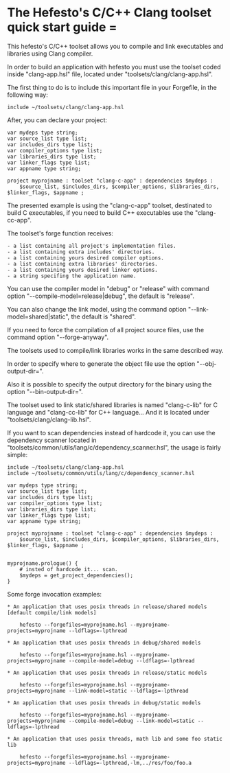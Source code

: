 # The Hefesto's C/C++ Clang toolset quick start guide =

This hefesto's C/C++ toolset allows you to compile and link executables and libraries using Clang
compiler.

In order to build an application with hefesto you must use the toolset coded inside "clang-app.hsl" file,
located under "toolsets/clang/clang-app.hsl".

The first thing to do is to include this important file in your Forgefile, in the following way:

    include ~/toolsets/clang/clang-app.hsl

After, you can declare your project:

    var mydeps type string;
    var source_list type list;
    var includes_dirs type list;
    var compiler_options type list;
    var libraries_dirs type list;
    var linker_flags type list;
    var appname type string;

    project myprojname : toolset "clang-c-app" : dependencies $mydeps :
        $source_list, $includes_dirs, $compiler_options, $libraries_dirs, $linker_flags, $appname ;

The presented example is using the "clang-c-app" toolset, destinated to build C executables, if you need
to build C++ executables use the "clang-cc-app".

The toolset's forge function receives:

    - a list containing all project's implementation files.
    - a list containing extra includes' directories.
    - a list containing yours desired compiler options.
    - a list containing extra libraries' directories.
    - a list containing yours desired linker options.
    - a string specifing the application name.

You can use the compiler model in "debug" or "release" with command option "--compile-model=release|debug", the
default is "release".

You can also change the link model, using the command option "--link-model=shared|static", the default is
"shared".

If you need to force the compilation of all project source files, use the command option "--forge-anyway".

The toolsets used to compile/link libraries works in the same described way.

In order to specify where to generate the object file use the option "--obj-output-dir=<path>".

Also it is possible to specify the output directory for the binary using the option "--bin-output-dir=<path>".

The toolset used to link static/shared libraries is named "clang-c-lib" for C language and "clang-cc-lib" for
C++ language... And it is located under "toolsets/clang/clang-lib.hsl".

If you want to scan dependencies instead of hardcode it, you can use the dependency scanner located in
"toolsets/common/utils/lang/c/dependency_scanner.hsl", the usage is fairly simple:

    include ~/toolsets/clang/clang-app.hsl
    include ~/toolsets/common/utils/lang/c/dependency_scanner.hsl

    var mydeps type string;
    var source_list type list;
    var includes_dirs type list;
    var compiler_options type list;
    var libraries_dirs type list;
    var linker_flags type list;
    var appname type string;

    project myprojname : toolset "clang-c-app" : dependencies $mydeps :
        $source_list, $includes_dirs, $compiler_options, $libraries_dirs, $linker_flags, $appname ;


    myprojname.prologue() {
        # insted of hardcode it... scan.
        $mydeps = get_project_dependencies();
    }

Some forge invocation examples:

    * An application that uses posix threads in release/shared models [default compile/link models]

        hefesto --forgefiles=myprojname.hsl --myprojname-projects=myprojname --ldflags=-lpthread

    * An application that uses posix threads in debug/shared models

        hefesto --forgefiles=myprojname.hsl --myprojname-projects=myprojname --compile-model=debug --ldflags=-lpthread

    * An application that uses posix threads in release/static models

        hefesto --forgefiles=myprojname.hsl --myprojname-projects=myprojname --link-model=static --ldflags=-lpthread

    * An application that uses posix threads in debug/static models

        hefesto --forgefiles=myprojname.hsl --myprojname-projects=myprojname --compile-model=debug --link-model=static --ldflags=-lpthread

    * An application that uses posix threads, math lib and some foo static lib

        hefesto --forgefiles=myprojname.hsl --myprojname-projects=myprojname --ldflags=-lpthread,-lm,../res/foo/foo.a
